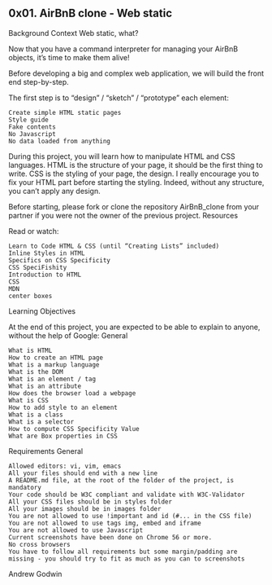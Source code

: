 ## 0x01. AirBnB clone - Web static

Background Context
Web static, what?

Now that you have a command interpreter for managing your AirBnB objects, it’s time to make them alive!

Before developing a big and complex web application, we will build the front end step-by-step.

The first step is to “design” / “sketch” / “prototype” each element:

    Create simple HTML static pages
    Style guide
    Fake contents
    No Javascript
    No data loaded from anything

During this project, you will learn how to manipulate HTML and CSS languages. HTML is the structure of your page, it should be the first thing to write. CSS is the styling of your page, the design. I really encourage you to fix your HTML part before starting the styling. Indeed, without any structure, you can’t apply any design.

Before starting, please fork or clone the repository AirBnB_clone from your partner if you were not the owner of the previous project.
Resources

Read or watch:

    Learn to Code HTML & CSS (until “Creating Lists” included)
    Inline Styles in HTML
    Specifics on CSS Specificity
    CSS SpeciFishity
    Introduction to HTML
    CSS
    MDN
    center boxes

Learning Objectives

At the end of this project, you are expected to be able to explain to anyone, without the help of Google:
General

    What is HTML
    How to create an HTML page
    What is a markup language
    What is the DOM
    What is an element / tag
    What is an attribute
    How does the browser load a webpage
    What is CSS
    How to add style to an element
    What is a class
    What is a selector
    How to compute CSS Specificity Value
    What are Box properties in CSS

Requirements
General

    Allowed editors: vi, vim, emacs
    All your files should end with a new line
    A README.md file, at the root of the folder of the project, is mandatory
    Your code should be W3C compliant and validate with W3C-Validator
    All your CSS files should be in styles folder
    All your images should be in images folder
    You are not allowed to use !important and id (#... in the CSS file)
    You are not allowed to use tags img, embed and iframe
    You are not allowed to use Javascript
    Current screenshots have been done on Chrome 56 or more.
    No cross browsers
    You have to follow all requirements but some margin/padding are missing - you should try to fit as much as you can to screenshots

Andrew Godwin